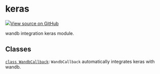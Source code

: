 # keras

<!-- Insert buttons and diff -->


[![](https://www.tensorflow.org/images/GitHub-Mark-32px.png)View source on GitHub](https://www.github.com/wandb/client/tree/94c226afc4925535e6301c9bc9b9ee36061d99d4/wandb/integration/keras/__init__.py)




wandb integration keras module.



## Classes

[`class WandbCallback`](./wandbcallback.md): <code>WandbCallback</code> automatically integrates keras with wandb.

